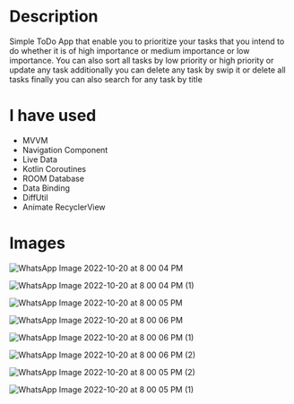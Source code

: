 # Description
Simple ToDo App that enable you to prioritize your tasks that you intend to do whether it is of high importance or medium importance
 or low importance. You can also sort all tasks by low priority or high priority or update any task additionally you can delete any task by swip it or delete all tasks
 finally you can also search for any task by title
 # I have used
* MVVM 
* Navigation Component
* Live Data
* Kotlin Coroutines
* ROOM Database
* Data Binding
* DiffUtil
* Animate RecyclerView
# Images

![WhatsApp Image 2022-10-20 at 8 00 04 PM](https://user-images.githubusercontent.com/84819643/197029391-fb8201a7-7d7a-4299-88dc-69b490677e36.jpeg)

![WhatsApp Image 2022-10-20 at 8 00 04 PM (1)](https://user-images.githubusercontent.com/84819643/197028910-1b887886-36dc-4d8b-9865-6994a6d2f439.jpeg)

![WhatsApp Image 2022-10-20 at 8 00 05 PM](https://user-images.githubusercontent.com/84819643/197029686-9dca432c-d853-44da-864f-60a4c512fc6c.jpeg)

![WhatsApp Image 2022-10-20 at 8 00 06 PM](https://user-images.githubusercontent.com/84819643/197030117-acb1d574-c1b8-493d-978b-91fbba42df09.jpeg)

![WhatsApp Image 2022-10-20 at 8 00 06 PM (1)](https://user-images.githubusercontent.com/84819643/197029821-ee90c47e-5e9b-4904-b349-96a1f60cb6f8.jpeg)

![WhatsApp Image 2022-10-20 at 8 00 06 PM (2)](https://user-images.githubusercontent.com/84819643/197030370-c032b775-1270-495e-9346-4c7ecd790bc5.jpeg)

![WhatsApp Image 2022-10-20 at 8 00 05 PM (2)](https://user-images.githubusercontent.com/84819643/197030612-9e4c6fb7-4c08-464c-96aa-242008829377.jpeg)

![WhatsApp Image 2022-10-20 at 8 00 05 PM (1)](https://user-images.githubusercontent.com/84819643/197030725-7cfa4e6a-1b6d-4345-91f3-5ff10f5f2f74.jpeg)

